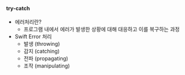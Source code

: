 #### try-catch

- 에러처리란? 
  - 프로그램 내에서 에러가 발생한 상황에 대해 대응하고 이를 복구하는 과정
- Swift Error 처리
  - 발생 (throwing)
  - 감지 (catching)
  - 전파 (propagating)
  - 조작 (manipulating)